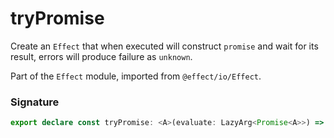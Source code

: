 # tryPromise

Create an `Effect` that when executed will construct `promise` and wait for
its result, errors will produce failure as `unknown`.

Part of the `Effect` module, imported from `@effect/io/Effect`.

### Signature

```typescript
export declare const tryPromise: <A>(evaluate: LazyArg<Promise<A>>) => Effect<never, unknown, A>
```
